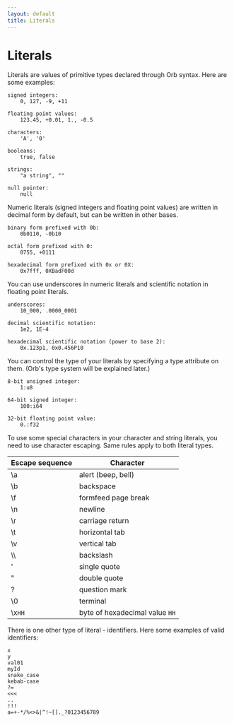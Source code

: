 ```yaml
---
layout: default
title: Literals
---
```

# Literals

Literals are values of primitive types declared through Orb syntax. Here are some examples:

```
signed integers:
    0, 127, -9, +11

floating point values:
    123.45, +0.01, 1., -0.5

characters:
    'A', '0'

booleans:
    true, false

strings:
    "a string", ""

null pointer:
    null
```

Numeric literals (signed integers and floating point values) are written in decimal form by default, but can be written in other bases.

```
binary form prefixed with 0b:
    0b0110, -0b10

octal form prefixed with 0:
    0755, +0111

hexadecimal form prefixed with 0x or 0X:
    0x7fff, 0XBadF00d
```

You can use underscores in numeric literals and scientific notation in floating point literals.

```
underscores:
    10_000, .0000_0001

decimal scientific notation:
    1e2, 1E-4

hexadecimal scientific notation (power to base 2):
    0x.123p1, 0x0.456P10
```

You can control the type of your literals by specifying a type attribute on them. (Orb's type system will be explained later.)

```
8-bit unsigned integer:
    1:u8

64-bit signed integer:
    100:i64

32-bit floating point value:
    0.:f32
```

To use some special characters in your character and string literals, you need to use character escaping. Same rules apply to both literal types.

| Escape sequence | Character |
| --- | --- |
| \a | alert (beep, bell) |
| \b | backspace |
| \f | formfeed page break |
| \n | newline |
| \r | carriage return |
| \t | horizontal tab |
| \v | vertical tab |
| \\\ | backslash |
| \' | single quote |
| \" | double quote |
| \? | question mark |
| \0 | terminal |
| \x`HH` | byte of hexadecimal value `HH` |

There is one other type of literal - identifiers. Here some examples of valid identifiers:

```
x
y
val01
myId
snake_case
kebab-case
?=
<<<
..
!!!
a=+-*/%<>&|^!~[]._?0123456789
```